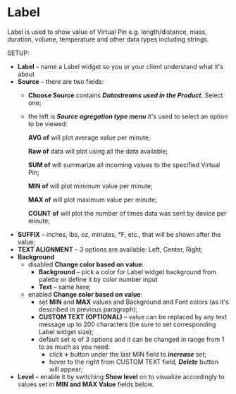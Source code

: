 # Label

Label is used to show value of Virtual Pin e.g. length/distance, mass, duration, volume, temperature and other data types including strings.

SETUP:

* **Label** – name a Label widget so you or your client understand what it's about    
* **Source** – there are two fields:  
  * **Choose Source** contains _**Datastreams used in the Product**_. Select one;  
  * the left is _**Source agregation type menu**_ it's used to select an option to be viewed:  

    **AVG of** will plot average value per minute;  

    **Raw of** data will plot using all the data available;  

    **SUM of** will summarize all incoming values to the specified Virtual Pin;  

    **MIN of** will plot minimum value per minute;  

    **MAX of** will plot maximum value per minute;  

    **COUNT of** will plot the number of times data was sent by device per minute;  
* **SUFFIX** – inches, lbs, oz, minutes, °F, etc., that will be shown after the value;
* **TEXT ALIGNMENT** – 3 options are available: Left, Center, Right;
* **Background** 
  * disabled **Change color based on value**:
    * **Background** – pick a color for Label widget background from palette or define it by color number input
    * **Text** – same here;
  * enabled **Change color based on value**:
    * set **MIN** and **MAX** values and Background and Font colors \(as it's described in previous paragraph\);
    * **CUSTOM TEXT \(OPTIONAL\)** – value can be replaced by any text message up to 200 characters \(be sure to set corresponding Label widget size\);
    * default set is of 3 options and it can be changed in range from 1 to as much as you need:
      * click **+** button under the last MIN field to _**increase**_ set;
      * hover to the right from CUSTOM TEXT field, _**Delete**_ button will appear;
* **Level** – enable it by switching **Show level** on to visualize accordingly to values set in **MIN and MAX Value** fields below.


